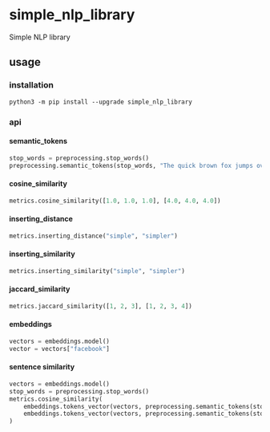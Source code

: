 # simple_nlp_library
Simple NLP library

## usage

### installation
```
python3 -m pip install --upgrade simple_nlp_library
```

### api

#### semantic_tokens

```python
stop_words = preprocessing.stop_words()
preprocessing.semantic_tokens(stop_words, "The quick brown fox jumps over the lazy dog")
```

#### cosine_similarity
```python
metrics.cosine_similarity([1.0, 1.0, 1.0], [4.0, 4.0, 4.0])
```

#### inserting_distance
```python
metrics.inserting_distance("simple", "simpler")
```

#### inserting_similarity
```python
metrics.inserting_similarity("simple", "simpler")
```

#### jaccard_similarity
```python
metrics.jaccard_similarity([1, 2, 3], [1, 2, 3, 4])
```

#### embeddings
```python
vectors = embeddings.model()
vector = vectors["facebook"]
```

#### sentence similarity
```python
vectors = embeddings.model()
stop_words = preprocessing.stop_words()
metrics.cosine_similarity(
    embeddings.tokens_vector(vectors, preprocessing.semantic_tokens(stop_words, "the slow brown bear jumped over the lazy dog")),
    embeddings.tokens_vector(vectors, preprocessing.semantic_tokens(stop_words, "the quick red fox jumped over the lazy cat")),
)
```
